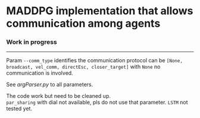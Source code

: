 # MADDPG implementation that allows communication among agents

### Work in progress
<hr>

 
Param `--comm_type` identifies the communication protocol can be `[None, broadcast, vel_comm, directEsc, closer_target]` with `None` no communication is involved.

See *argParser.py* to all parameters.

The code work but need to be cleaned up.\
`par_sharing` with dial not available, pls do not use that parameter.
`LSTM` not tested yet.
